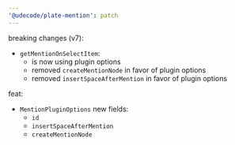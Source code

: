 ```yaml
---
'@udecode/plate-mention': patch
---
```


breaking changes (v7):
- `getMentionOnSelectItem`:
  - is now using plugin options
  - removed `createMentionNode` in favor of plugin options
  - removed `insertSpaceAfterMention` in favor of plugin options
  
feat:
- `MentionPluginOptions` new fields: 
  - `id`
  - `insertSpaceAfterMention`
  - `createMentionNode`
